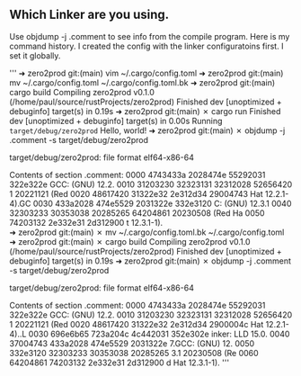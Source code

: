 ## Which Linker are you using.

Use objdump -j .comment to see info from the compile program. Here is my command history. I created the config with the linker configuratoins first. I set it globally.

'''
➜  zero2prod git:(main) vim ~/.cargo/config.toml
➜  zero2prod git:(main) mv ~/.cargo/config.toml ~/.cargo/config.toml.bk
➜  zero2prod git:(main) cargo build
   Compiling zero2prod v0.1.0 (/home/paul/source/rustProjects/zero2prod)
    Finished dev [unoptimized + debuginfo] target(s) in 0.19s
➜  zero2prod git:(main) ✗ cargo run
    Finished dev [unoptimized + debuginfo] target(s) in 0.00s
     Running `target/debug/zero2prod`
Hello, world!
➜  zero2prod git:(main) ✗ objdump -j .comment -s target/debug/zero2prod 

target/debug/zero2prod:     file format elf64-x86-64

Contents of section .comment:
 0000 4743433a 2028474e 55292031 322e322e  GCC: (GNU) 12.2.
 0010 31203230 32323131 32312028 52656420  1 20221121 (Red 
 0020 48617420 31322e32 2e312d34 29004743  Hat 12.2.1-4).GC
 0030 433a2028 474e5529 2031322e 332e3120  C: (GNU) 12.3.1 
 0040 32303233 30353038 20285265 64204861  20230508 (Red Ha
 0050 74203132 2e332e31 2d312900           t 12.3.1-1).    
➜  zero2prod git:(main) ✗ mv ~/.cargo/config.toml.bk ~/.cargo/config.toml   
➜  zero2prod git:(main) ✗ cargo build
   Compiling zero2prod v0.1.0 (/home/paul/source/rustProjects/zero2prod)
    Finished dev [unoptimized + debuginfo] target(s) in 0.19s
➜  zero2prod git:(main) ✗ objdump -j .comment -s target/debug/zero2prod  

target/debug/zero2prod:     file format elf64-x86-64

Contents of section .comment:
 0000 4743433a 2028474e 55292031 322e322e  GCC: (GNU) 12.2.
 0010 31203230 32323131 32312028 52656420  1 20221121 (Red 
 0020 48617420 31322e32 2e312d34 2900004c  Hat 12.2.1-4)..L
 0030 696e6b65 723a204c 4c442031 352e302e  inker: LLD 15.0.
 0040 37004743 433a2028 474e5529 2031322e  7.GCC: (GNU) 12.
 0050 332e3120 32303233 30353038 20285265  3.1 20230508 (Re
 0060 64204861 74203132 2e332e31 2d312900  d Hat 12.3.1-1).
'''
